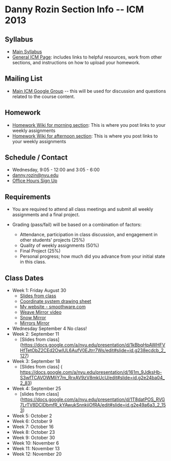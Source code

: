 Danny Rozin Section Info -- ICM 2013
========================================

Syllabus
--------
- [Main Syllabus](https://github.com/ITPNYU/ICM-2013/blob/master/Syllabus-2013-All.md)
- [General ICM Page](https://github.com/ITPNYU/ICM-2013/blob/master/README.md): includes links to helpful resources, work from other sections, and instructions on how to upload your homework.

Mailing List
------------
- [Main ICM Google Group](https://groups.google.com/a/itp.nyu.edu/group/icm) -- this will be used for discussion and questions related to the course content.

Homework
--------
- [Homework Wiki for morning section](https://github.com/ITPNYU/ICM-2013/wiki/Homework-Rozin-Wed-morning): This is where you post links to your weekly assignments
- [Homework Wiki for afternoon section](https://github.com/ITPNYU/ICM-2013/wiki/Homework-Rozin-Wed-afternoon): This is where you post links to your weekly assignments


Schedule / Contact
------------------
- Wednesday, 9:05 - 12:00 and 3:05 - 6:00
- danny.rozin@nyu.edu
- [Office Hours Sign Up](https://itp.nyu.edu/inwiki/Signup/Rozin)

Requirements
------------
- You are required to attend all class meetings and submit all weekly assignments and a final project.

- Grading (pass/fail) will be based on a combination of factors:
    - Attendance, participation in class discussion, and engagement in other students' projects (25%)
    - Quality of weekly assignments (50%) 
    - Final Project (25%)
    - Personal progress; how much did you advance from your initial state in this class.

Class Dates
-----------
- Week 1: Friday August 30 
    - [Slides from class](https://docs.google.com/presentation/d/1625s7b1eRyQE44NMxdRlbX5_t0OCbELBaUqFdElq9js)
    - [Coordinate system drawing sheet](http://itp.nyu.edu/~dr99/ICM/coords_sheet.pdf)
    - [My website - smoothware.com](http:smoothware.com)
     - [Weave Mirror video](https://vimeo.com/7067089)
     - [Snow Mirror](http://www.youtube.com/watch?v=jZhFRTeY8Cs)
     - [Mirrors Mirror](http://www.youtube.com/watch?v=tRDfO9K392E)
- Wednesday September 4 No class!
- Week 2: September 11
    - [Slides from class] (https://docs.google.com/a/nyu.edu/presentation/d/1kBbqHpAWHFVHfTetObZ2CEd2OwlUL6AufV0EJtrr7Ws/edit#slide=id.g238ecdcb_2_127)
- Week 3: September 18
    - [Slides from class] ( https://docs.google.com/a/nyu.edu/presentation/d/161m_9JdksHb-S3wfTCAVOWMliY7m_RrxAV9zV8mkUcU/edit#slide=id.g2e24ba04_2_83)
- Week 4: September 25
    - [slides from class] (https://docs.google.com/a/nyu.edu/presentation/d/1T8datPOS_RVG7LrTV8DClDbmfR_kYAwukSnnkjiOfRA/edit#slide=id.g2e49a6a3_2_153)
- Week 5: October 2
- Week 6: October 9
- Week 7: October 16
- Week 8: October 23
- Week 9: October 30
- Week 10: November 6
- Week 11: November 13
- Week 12: November 20
